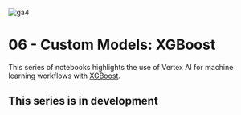 ![ga4](https://www.google-analytics.com/collect?v=2&tid=G-6VDTYWLKX6&cid=1&en=page_view&sid=1&dl=statmike%2Fvertex-ai-mlops%2F06+-+XGBoost&dt=readme.md)
# 06 - Custom Models: XGBoost
This series of notebooks highlights the use of Vertex AI for machine learning workflows with [XGBoost](https://xgboost.readthedocs.io/en/stable/).

## This series is in development
